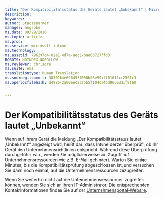 ```yaml
---
title: "Der Kompatibilitätsstatus des Geräts lautet „Unbekannt“ | Microsoft Intune"
description: 
keywords: 
author: Staciebarker
manager: angrobe
ms.date: 08/29/2016
ms.topic: article
ms.prod: 
ms.service: microsoft-intune
ms.technology: 
ms.assetid: 796297c4-02a1-4d7a-aec1-bae63727ffd3
ROBOTS: NOINDEX,NOFOLLOW
ms.reviewer: chrisgre
ms.suite: ems
translationtype: Human Translation
ms.sourcegitcommit: 38301b4e6964550008b08e99bf7016f1cc2561c3
ms.openlocfilehash: d498542a00eec2cebb5f104cb4bd9666311f8f60


---
```



# Der Kompatibilitätsstatus des Geräts lautet „Unbekannt“

Wenn auf Ihrem Gerät die Meldung „Der Kompatibilitätsstatus lautet ‚Unbekannt‘“ angezeigt wird, heißt das, dass Intune derzeit überprüft, ob Ihr Gerät den Unternehmensrichtlinien entspricht. Während diese Überprüfung durchgeführt wird, werden Sie möglicherweise am Zugriff auf Unternehmensressourcen wie z.B. E-Mail gehindert. Warten Sie einige Minuten, bis die Kompatibilitätsprüfung abgeschlossen ist, und versuchen Sie dann noch einmal, auf die Unternehmensressourcen zuzugreifen.

Wenn Sie weiterhin nicht auf die Unternehmensressourcen zugreifen können, wenden Sie sich an Ihren IT-Administrator. Die entsprechenden Kontaktinformationen finden Sie auf der [Unternehmensportal-Website](http://portal.manage.microsoft.com).



<!--HONumber=Aug16_HO5-->


